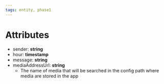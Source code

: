 ```yaml
---
tags: entity, phase1
---
```


# Attributes
- sender: **string**
- hour: **timestamp**
- message: **string**
- mediaAddressUrl: **string**
	- The name of media that will be searched in the config path where media are stored in the app